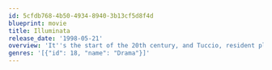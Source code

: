 ```yaml
---
id: 5cfdb768-4b50-4934-8940-3b13cf5d8f4d
blueprint: movie
title: Illuminata
release_date: '1998-05-21'
overview: 'It''s the start of the 20th century, and Tuccio, resident playwright of a theatre repertory company offers the owners of the company his new play, "Illuminata". They reject it, saying it''s not finished, and intrigue starts that involves influential critic Bevalaqua, theatre star Celimene, young lead actors and other theatre residents'
genres: '[{"id": 18, "name": "Drama"}]'
---
```

